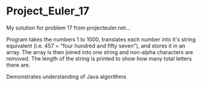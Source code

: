 # Project_Euler_17

My solution for problem 17 from projecteuler.net...

Program takes the numbers 1 to 1000, translates each number into it's string equivalent (i.e. 457 = "four hundred and fifty seven"),
and stores it in an array.  The array is then joined into one string and non-alpha characters are removed. The length of the string
is printed to show how many total letters there are.

Demonstrates understanding of Java algorithms

